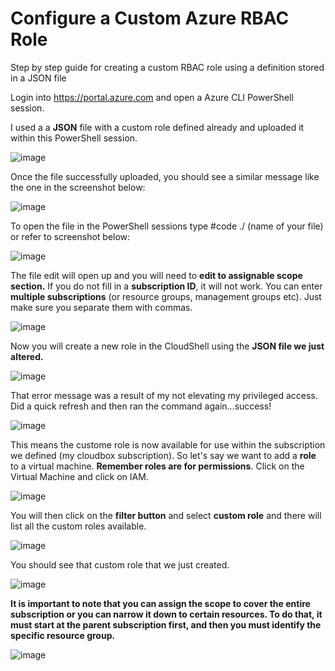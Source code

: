 # Configure a Custom Azure RBAC Role
Step by step guide for creating a custom RBAC role using a definition stored in a JSON file

Login into https://portal.azure.com and open a Azure CLI PowerShell session.

I used a a **JSON** file with a custom role defined already and uploaded it within this PowerShell session. 

![image](https://github.com/apsessoms/AzureCustomRBACRole/assets/99392512/c07edc4f-6223-4891-8bc5-ef25297f053e)

Once the file successfully uploaded, you should see a similar message like the one in the screenshot below:

![image](https://github.com/apsessoms/AzureCustomRBACRole/assets/99392512/e506bbfb-c754-4317-a472-adef625a5a53)

To open the file in the PowerShell sessions type #code ./ (name of your file) or refer to screenshot below:

![image](https://github.com/apsessoms/AzureCustomRBACRole/assets/99392512/b5fa55a6-9bff-42ce-9fa0-5070ddd43611)

The file edit will open up and you will need to **edit to assignable scope section.** If you do not fill in a **subscription ID**, it will not work. You can enter **multiple subscriptions** (or resource groups, management groups etc). Just make sure you separate them with commas.

![image](https://github.com/apsessoms/AzureCustomRBACRole/assets/99392512/9ead8eda-190b-449e-9161-6afb9535bf94)

Now you will create a new role in the CloudShell using the **JSON file we just altered.** 

![image](https://github.com/apsessoms/AzureCustomRBACRole/assets/99392512/87db142f-c5a5-42a0-9348-315e32f04ece)

That error message was a result of my not elevating my privileged access. Did a quick refresh and then ran the command again...success!

![image](https://github.com/apsessoms/AzureCustomRBACRole/assets/99392512/71c45228-c98d-4e10-bed7-c8f16c42e3d8)

This means the custome role is now available for use within the subscription we defined (my cloudbox subscription). So let's say we want to add a **role** to a virtual machine. **Remember roles are for permissions**. Click on the Virtual Machine and click on IAM. 

![image](https://github.com/apsessoms/AzureCustomRBACRole/assets/99392512/bec6de7e-5402-4e82-8c2c-552149404f97)

You will then click on the **filter button** and select **custom role** and there will list all the custom roles available.

![image](https://github.com/apsessoms/AzureCustomRBACRole/assets/99392512/fefc8269-8c5f-4928-83de-c3b5c17ae120)

You should see that custom role that we just created. 

![image](https://github.com/apsessoms/AzureCustomRBACRole/assets/99392512/bae96f6e-b62a-4acc-9773-f46aa1e0ec8a)

**It is important to note that you can assign the scope to cover the entire subscription or you can narrow it down to certain resources. To do that, it must start at the parent subscription first, and then you must identify the specific resource group.** 

![image](https://github.com/apsessoms/AzureCustomRBACRole/assets/99392512/4e7a50e9-f655-4d1b-97f9-6f61b685fc47)

